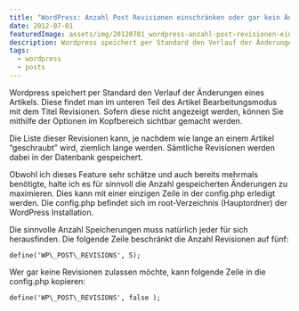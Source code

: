 ```yaml
---
title: "WordPress: Anzahl Post Revisionen einschränken oder gar kein Änderungsverlauf zulassen"
date: 2012-07-01
featuredImage: assets/img/20120701_wordpress-anzahl-post-revisionen-einschraenken-oder-gar-kein-aenderungsverlauf-zulassen_0.jpg
description: Wordpress speichert per Standard den Verlauf der Änderungen eines Artikels. Diese findet man im unteren Teil des Artikel Bearbeitungsmodus mit dem Titel Revisionen. Sofern diese nicht angezeigt werden, können Sie mithilfe der Optionen im Kopfbereich sichtbar gemacht werden.
tags:
  - wordpress
  - posts
---
```

Wordpress speichert per Standard den Verlauf der Änderungen eines Artikels. Diese findet man im unteren Teil des Artikel Bearbeitungsmodus mit dem Titel Revisionen. Sofern diese nicht angezeigt werden, können Sie mithilfe der Optionen im Kopfbereich sichtbar gemacht werden.

Die Liste dieser Revisionen kann, je nachdem wie lange an einem Artikel “geschraubt” wird, ziemlich lange werden. Sämtliche Revisionen werden dabei in der Datenbank gespeichert.

Obwohl ich dieses Feature sehr schätze und auch bereits mehrmals benötigte, halte ich es für sinnvoll die Anzahl gespeicherten Änderungen zu maximieren. Dies kann mit einer einzigen Zeile in der config.php erledigt werden. Die config.php befindet sich im root-Verzeichnis (Hauptordner) der WordPress Installation.

Die sinnvolle Anzahl Speicherungen muss natürlich jeder für sich herausfinden. Die folgende Zeile beschränkt die Anzahl Revisionen auf fünf:

`define('WP\_POST\_REVISIONS', 5);`

Wer gar keine Revisionen zulassen möchte, kann folgende Zeile in die config.php kopieren:

`define('WP\_POST\_REVISIONS', false );`

